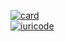 

[![card](https://github-readme-stats.vercel.app/api?username=FabioNeves28&theme=red)](https://github.com/FabioNeves28/)<br>
[![iuricode](https://github-readme-stats.vercel.app/api/top-langs/?username=FabioNeves28&hide=html&layout=compact=true&theme=default)](https://github.com/FabioNeves28/)
